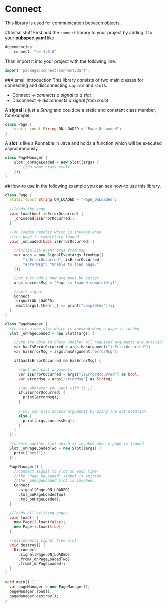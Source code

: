 Connect
=======
This library is used for communication between objects.

##Initial stuff
First add the `connect` library to your project by adding it to your **pubspec.yaml** like

```dart
dependencies:
    connect: ">= 1.0.0"
```

Than import it into your project with the following line.

```dart
import 'package:connect/connect.dart';
```

##A small introduction
This library consists of two main classes for connecting and disconnecting `signal`s and `slot`s.

* Connect -> *connects a signal to a slot*
* Disconnect -> *disconnects a signal from a slot*

A **signal** is just a *String* and could be a static and constant class member, for example:

```dart
class Page {
    static const String ON_LOADED = "Page_OnLoaded";
}
```

A **slot** is like a Runnable in Java and holds a function which will be executed asynchronously.

```dart
class PageManager {
    Slot _onPageLoaded = new Slot((args) {
        //do some crazy stuff
    });
}
```

##How-to use
In the following example you can see how-to use this library.

```dart
class Page {
  static const String ON_LOADED = "Page_OnLoaded";

  //loads the page
  void load(bool isErrorOccurred) {
    _onLoaded(isErrorOccurred);
  }

  //on loaded handler which is invoked when
  //the page is completely loaded
  void _onLoaded(bool isErrorOccurred) {

    //initialize event args from map
    var args = new SignalEventArgs.fromMap({
        "isErrorOccurred": isErrorOccurred,
        "errorMsg": "Unable to load page."
    });

    //or just add a new argument by setter
    args.successMsg = "Page is loaded completely!";

    //emit signal
    Connect
    .signal(ON_LOADED)
    .emit(args).then((_) => print("completed"));;
  }
}

class PageManager {
  //create a new slot which is invoked when a page is loaded
  Slot _onPageLoaded = new Slot((args) {

    //you are able to check whether all required arguments are available
    var hasIsErrorOccurred = args.hasArgument("isErrorOccurred");
    var hasErrorMsg = args.hasArgument("errorMsg");

    if(hasIsErrorOccurred && hasErrorMsg) {

      //get and cast arguments
      var isErrorOccurred = args["isErrorOccurred"] as bool;
      var errorMsg = args["errorMsg"] as String;

      //do whatever you want with it ;)
      if(isErrorOccurred) {
        print(errorMsg);
      }

      //you can also access arguments by using the dot notation
      else {
        print(args.successMsg);
      }
    }
  });

  //create another slot which is invoked when a page is loaded
  Slot _onPageLoadedTwo = new Slot((args) {
    print("hey!");
  });

  PageManager() {
    //connect signal to slot so each time
    //the "Page_OnLoaded" signal is emitted
    //the _onPageLoaded Slot is invoked.
    Connect
      .signal(Page.ON_LOADED)
      .to(_onPageLoadedTwo)
      .to(_onPageLoaded);
  }

  //loads all existing pages
  void load() {
    new Page().load(false);
    new Page().load(true);
  }

  //disconnects signal from slot
  void destroy() {
    Disconnect
      .signal(Page.ON_LOADED)
      .from(_onPageLoadedTwo)
      .from(_onPageLoaded);
  }
}

void main() {
  var pageManager = new PageManager();
  pageManager.load();
  pageManager.destroy();
}
```
